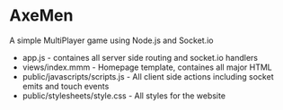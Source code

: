 <h1>AxeMen</h1>
<p>
A simple MultiPlayer game using Node.js and Socket.io
</p>
<p>
<ul>
    <li>app.js - containes all server side routing and socket.io handlers</li>
    <li>views/index.mmm - Homepage template, containes all major HTML</li>
    <li>public/javascripts/scripts.js - All client side actions including socket emits and touch events</li>
    <li>public/stylesheets/style.css - All styles for the website</li>
</ul>
</p>